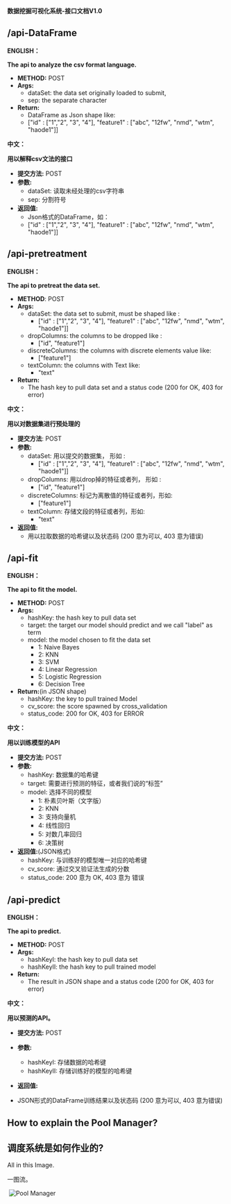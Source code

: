**数据挖掘可视化系统-接口文档V1.0**

## **/api-DataFrame**

**ENGLISH：**

**The api to analyze the csv format language.**

- **METHOD:** POST
- **Args:**
  - dataSet: the data set originally loaded to submit,
  - sep: the separate character
- **Return:**
  - DataFrame as Json shape like:
  - ["id" : ["1","2", "3", "4"], "feature1" : ["abc", "12fw", "nmd", "wtm", "haode1"]]

**中文：**

**用以解释csv文法的接口**

- **提交方法:** POST
- **参数:**
  - dataSet: 读取未经处理的csv字符串
  - sep: 分割符号
- **返回值:**
  - Json格式的DataFrame，如：
  - ["id" : ["1","2", "3", "4"], "feature1" : ["abc", "12fw", "nmd", "wtm", "haode1"]]



## **/api-pretreatment**

**ENGLISH：**

**The api to pretreat the data set.**

- **METHOD**: POST
- **Args:**
  - dataSet: the data set to submit, must be shaped like :
    - ["id" : ["1","2", "3", "4"], "feature1" : ["abc", "12fw", "nmd", "wtm", "haode1"]]
  - dropColumns: the columns to be dropped like :
    - ["id", "feature1"]
  - discreteColumns: the columns with discrete elements value like:
    - ["feature1"]
  - textColumn: the columns with Text like:
    - "text"
- **Return:**
  - The hash key to pull data set and a status code (200 for OK, 403 for error)

**中文：**

**用以对数据集进行预处理的**

- **提交方法**: POST
- **参数:**
  - dataSet: 用以提交的数据集， 形如 :
    - ["id" : ["1","2", "3", "4"], "feature1" : ["abc", "12fw", "nmd", "wtm", "haode1"]]
  - dropColumns: 用以drop掉的特征或者列， 形如 :
    - ["id", "feature1"]
  - discreteColumns: 标记为离散值的特征或者列，形如:
    - ["feature1"]
  - textColumn: 存储文段的特征或者列，形如:
    - "text"
- **返回值:**
  - 用以拉取数据的哈希键以及状态码 (200 意为可以, 403 意为错误)

## **/api-fit**

**ENGLISH：**

**The api to fit the model.**

- **METHOD:** POST
- **Args:**
  - hashKey: the hash key to pull data set
  - target: the target our model should predict and we call "label" as term
  - model: the model chosen to fit the data set
    - 1: Naive Bayes
    - 2: KNN
    - 3: SVM
    - 4: Linear Regression
    - 5: Logistic Regression
    - 6: Decision Tree
- **Return:**(in JSON shape)
  - hashKey: the key to pull trained Model
  - cv_score: the score spawned by cross_validation
  - status_code: 200 for OK, 403 for ERROR

**中文：**

**用以训练模型的API**

- **提交方法:** POST
- **参数:**
  - hashKey: 数据集的哈希键
  - target: 需要进行预测的特征，或者我们说的“标签”
  - model: 选择不同的模型
    - 1: 朴素贝叶斯（文字版）
    - 2: KNN
    - 3: 支持向量机
    - 4: 线性回归
    - 5: 对数几率回归
    - 6: 决策树
- **返回值:**(JSON格式)
  - hashKey: 与训练好的模型唯一对应的哈希键
  - cv_score: 通过交叉验证法生成的分数
  - status_code: 200 意为 OK, 403 意为 错误

## **/api-predict**

**ENGLISH：**

**The api to predict.**

- **METHOD:** POST
- **Args:**
  - hashKeyI: the hash key to pull data set
  - hashKeyII: the hash key to pull trained model
- **Return:**
  - The result in JSON shape and a status code (200 for OK, 403 for error)

**中文：**

**用以预测的API。**

- **提交方法:** POST
- **参数:**
  - hashKeyI: 存储数据的哈希键
  - hashKeyII: 存储训练好的模型的哈希键
- **返回值:**

- JSON形式的DataFrame训练结果以及状态码 (200 意为可以, 403 意为错误)

## **How to explain the Pool Manager?**

## **调度系统是如何作业的?**



All in this Image.

一图流。

​            ![Pool Manager](https://qqadapt.qpic.cn/txdocpic/0/68fb3e032d364a8585aa3ec915ec1407/0?w=751&h=439)            